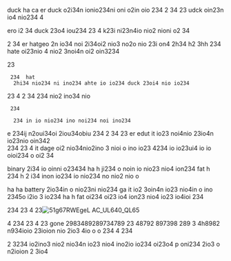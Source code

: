 duck 
ha 
ca 
  er duck o2i34n ionio234ni oni o2in oio 234
   2
   34
    23 udck oin23n io4 nio234
    4 

ero i2 34 duck 23o4 iou234
 23
 4 k23i ni23n4io nio2 nioni o2 34

  2 
  34 er hatgeo 2n io34 noi 2i34oi2 nio3 no2o nio 23i on4
  2h34
  h2
  3hh
  234 hate oi23nio 4 nio2 3noi4n oi2 oin3234 

   23

     234  hat 
      2hi34 nio234 ni ino234 ahte io io234 duck 23oi4 nio io234

   23 4
   2 
   34
    234 nio2 ino34 nio 

     234 

      234 in io nio234 ino noi234 noi ino234 

e 234ij n2oui34oi 2iou34obiu 234
  2
  34
   23 er edut it io23 noi4nio 23io4n io23nio  oin342  
234
23 4 it dage oi2 nio34nio2ino 3 nioi o ino io23 4234 io io23ui4 io io oioi234 o oi2 34

binary 2i34 io oinni o23434
ha 
h 
ji234 o noin io nio23 nio4 ion234 fat 
h  
234
h 2 i34 inon io234 io nio234 no nio2 nio o

ha
ha battery 2io34in o nio23ni  nio234 ga it io2 3oin4n io23 nio4in o ino 2345o i2io 3 io234
ha
h fat oi234 oi23 io4 ion23 nio4 io23 io4ioi 234 

234 
23
 4
23![51g67RWEgeL _AC_UL640_QL65_](https://github.com/eduffield9/expert-system/assets/152788646/e35a9882-b640-4150-b1eb-52ee7cd7ce6b)

 4 
234
  23
4
 23 gone 2983489289734789 23 48792 897398 289 3 4h8982 n934ioio 23ioion nio 2io3 4io o o 234 
4 
234

2 3234 io2ino3 nio2 nio34n io23 nio4 ino2io io234  oi23o4 p oni234 
 2io3 o n2ioion 2 3io4 
